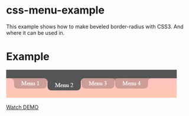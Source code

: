 # css-menu-example
This example shows how to make beveled border-radius with CSS3.
And where it can be used in.

# Example

[![css-menu-example](https://github.com/antontemchenko/css-menu-example/blob/master/css-menu-example.png)](http://anton.temchenko.com.ua/dev/css-menu-example.html)

[Watch DEMO](http://anton.temchenko.com.ua/dev/css-menu-example.html)
